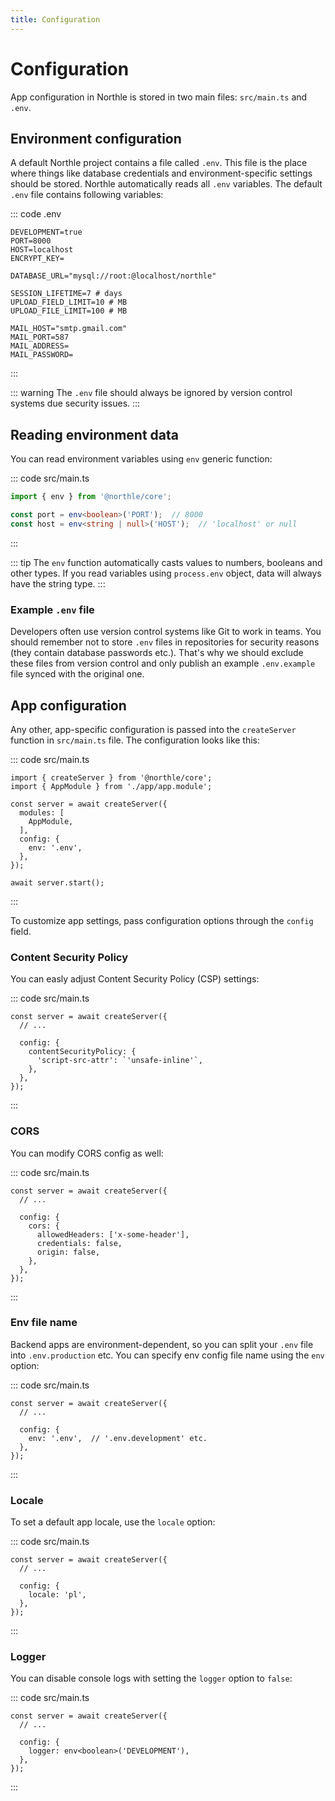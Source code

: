 ```yaml
---
title: Configuration
---
```


# Configuration

App configuration in Northle is stored in two main files: `src/main.ts` and `.env`.

## Environment configuration

A default Northle project contains a file called `.env`. This file is the place where things like database credentials and environment-specific settings should be stored. Northle automatically reads all `.env` variables. The default `.env` file contains following variables:

::: code .env
```
DEVELOPMENT=true
PORT=8000
HOST=localhost
ENCRYPT_KEY=

DATABASE_URL="mysql://root:@localhost/northle"

SESSION_LIFETIME=7 # days
UPLOAD_FIELD_LIMIT=10 # MB
UPLOAD_FILE_LIMIT=100 # MB

MAIL_HOST="smtp.gmail.com"
MAIL_PORT=587
MAIL_ADDRESS=
MAIL_PASSWORD=
```
:::

::: warning
The `.env` file should always be ignored by version control systems due security issues.
:::

## Reading environment data

You can read environment variables using `env` generic function:

::: code src/main.ts
```ts
import { env } from '@northle/core';

const port = env<boolean>('PORT');  // 8000
const host = env<string | null>('HOST');  // 'localhost' or null
```
:::

::: tip
The `env` function automatically casts values to numbers, booleans and other types. If you read variables using `process.env` object, data will always have the string type.
:::

### Example `.env` file

Developers often use version control systems like Git to work in teams. You should remember not to store `.env` files in repositories for security reasons (they contain database passwords etc.). That's why we should exclude these files from version control and only publish an example `.env.example` file synced with the original one.

## App configuration

Any other, app-specific configuration is passed into the `createServer` function in `src/main.ts` file. The configuration looks like this:

::: code src/main.ts
```ts{8-10}
import { createServer } from '@northle/core';
import { AppModule } from './app/app.module';

const server = await createServer({
  modules: [
    AppModule,
  ],
  config: {
    env: '.env',
  },
});

await server.start();
```
:::

To customize app settings, pass configuration options through the `config` field.

### Content Security Policy

You can easly adjust Content Security Policy (CSP) settings:

::: code src/main.ts
```ts{5-7}
const server = await createServer({
  // ...

  config: {
    contentSecurityPolicy: {
      'script-src-attr': `'unsafe-inline'`,
    },
  },
});
```
:::

### CORS

You can modify CORS config as well:

::: code src/main.ts
```ts{5-9}
const server = await createServer({
  // ...

  config: {
    cors: {
      allowedHeaders: ['x-some-header'],
      credentials: false,
      origin: false,
    },
  },
});
```
:::

### Env file name

Backend apps are environment-dependent, so you can split your `.env` file into `.env.production` etc. You can specify env config file name using the `env` option:

::: code src/main.ts
```ts{5}
const server = await createServer({
  // ...

  config: {
    env: '.env',  // '.env.development' etc.
  },
});
```
:::

### Locale

To set a default app locale, use the `locale` option:

::: code src/main.ts
```ts{5}
const server = await createServer({
  // ...

  config: {
    locale: 'pl',
  },
});
```
:::

### Logger

You can disable console logs with setting the `logger` option to `false`:

::: code src/main.ts
```ts{5}
const server = await createServer({
  // ...

  config: {
    logger: env<boolean>('DEVELOPMENT'),
  },
});
```
:::
